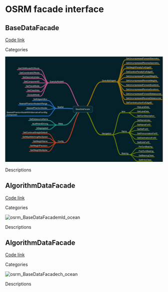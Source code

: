 # OSRM facade interface


## BaseDataFacade

[Code link](https://github.com/Telenav/osrm-backend/blob/7677b8513bf8cdbadb575c745acf4f9124887764/include/engine/datafacade/datafacade_base.hpp#L80)

Categories

<img src="../references/pictures/osrm_BaseDataFacade_ocean.png" alt="osrm_BaseDataFacade_ocean" width="800"/>

Descriptions


## AlgorithmDataFacade<MLD>

[Code link](https://github.com/Telenav/osrm-backend/blob/7677b8513bf8cdbadb575c745acf4f9124887764/include/engine/datafacade/algorithm_datafacade.hpp#L67)

Categories

<img src="../references/pictures/osrm_ContiguousInternalMemoryAlgorithmDataFacade<MLD>.png" alt="osrm_BaseDataFacademld_ocean" width="800"/>

Descriptions


## AlgorithmDataFacade<CH>

[Code link](https://github.com/Telenav/osrm-backend/blob/7677b8513bf8cdbadb575c745acf4f9124887764/include/engine/datafacade/algorithm_datafacade.hpp#L35)

Categories

<img src="../references/pictures/osrm_ContiguousInternalMemoryAlgorithmDataFacade<CH>.png" alt="osrm_BaseDataFacadech_ocean" width="800"/>

Descriptions


